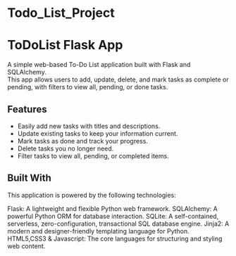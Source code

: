 # Todo_List_Project

# ToDoList Flask App

A simple web-based To-Do List application built with Flask and SQLAlchemy.  
This app allows users to add, update, delete, and mark tasks as complete or pending, with filters to view all, pending, or done tasks.

## Features
 - Easily add new tasks with titles and descriptions.
 - Update existing tasks to keep your information current.
 - Mark tasks as done and track your progress.
 - Delete tasks you no longer need.
 - Filter tasks to view all, pending, or completed items.

## Built With
This application is powered by the following technologies:

Flask: A lightweight and flexible Python web framework.
SQLAlchemy: A powerful Python ORM for database interaction.
SQLite: A self-contained, serverless, zero-configuration, transactional SQL database engine.
Jinja2: A modern and designer-friendly templating language for Python.
HTML5,CSS3 & Javascript: The core languages for structuring and styling web content.
